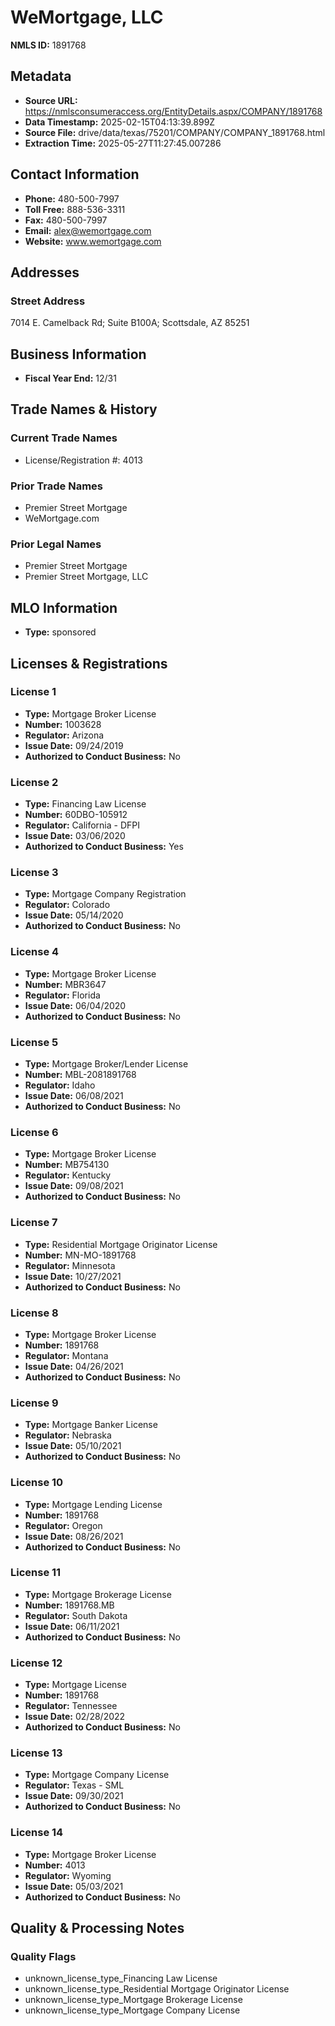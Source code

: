 # WeMortgage, LLC

**NMLS ID:** 1891768

## Metadata
- **Source URL:** https://nmlsconsumeraccess.org/EntityDetails.aspx/COMPANY/1891768
- **Data Timestamp:** 2025-02-15T04:13:39.899Z
- **Source File:** drive/data/texas/75201/COMPANY/COMPANY_1891768.html
- **Extraction Time:** 2025-05-27T11:27:45.007286

## Contact Information
- **Phone:** 480-500-7997
- **Toll Free:** 888-536-3311
- **Fax:** 480-500-7997
- **Email:** alex@wemortgage.com
- **Website:** www.wemortgage.com

## Addresses
### Street Address
7014 E. Camelback Rd; Suite B100A; Scottsdale, AZ 85251

## Business Information
- **Fiscal Year End:** 12/31

## Trade Names & History
### Current Trade Names
- License/Registration #: 4013

### Prior Trade Names
- Premier Street Mortgage
- WeMortgage.com

### Prior Legal Names
- Premier Street Mortgage
- Premier Street Mortgage, LLC

## MLO Information
- **Type:** sponsored

## Licenses & Registrations

### License 1
- **Type:** Mortgage Broker License
- **Number:** 1003628
- **Regulator:** Arizona
- **Issue Date:** 09/24/2019
- **Authorized to Conduct Business:** No

### License 2
- **Type:** Financing Law License
- **Number:** 60DBO-105912
- **Regulator:** California - DFPI
- **Issue Date:** 03/06/2020
- **Authorized to Conduct Business:** Yes

### License 3
- **Type:** Mortgage Company Registration
- **Regulator:** Colorado
- **Issue Date:** 05/14/2020
- **Authorized to Conduct Business:** No

### License 4
- **Type:** Mortgage Broker License
- **Number:** MBR3647
- **Regulator:** Florida
- **Issue Date:** 06/04/2020
- **Authorized to Conduct Business:** No

### License 5
- **Type:** Mortgage Broker/Lender License
- **Number:** MBL-2081891768
- **Regulator:** Idaho
- **Issue Date:** 06/08/2021
- **Authorized to Conduct Business:** No

### License 6
- **Type:** Mortgage Broker License
- **Number:** MB754130
- **Regulator:** Kentucky
- **Issue Date:** 09/08/2021
- **Authorized to Conduct Business:** No

### License 7
- **Type:** Residential Mortgage Originator License
- **Number:** MN-MO-1891768
- **Regulator:** Minnesota
- **Issue Date:** 10/27/2021
- **Authorized to Conduct Business:** No

### License 8
- **Type:** Mortgage Broker License
- **Number:** 1891768
- **Regulator:** Montana
- **Issue Date:** 04/26/2021
- **Authorized to Conduct Business:** No

### License 9
- **Type:** Mortgage Banker License
- **Regulator:** Nebraska
- **Issue Date:** 05/10/2021
- **Authorized to Conduct Business:** No

### License 10
- **Type:** Mortgage Lending License
- **Number:** 1891768
- **Regulator:** Oregon
- **Issue Date:** 08/26/2021
- **Authorized to Conduct Business:** No

### License 11
- **Type:** Mortgage Brokerage License
- **Number:** 1891768.MB
- **Regulator:** South Dakota
- **Issue Date:** 06/11/2021
- **Authorized to Conduct Business:** No

### License 12
- **Type:** Mortgage License
- **Number:** 1891768
- **Regulator:** Tennessee
- **Issue Date:** 02/28/2022
- **Authorized to Conduct Business:** No

### License 13
- **Type:** Mortgage Company License
- **Regulator:** Texas - SML
- **Issue Date:** 09/30/2021
- **Authorized to Conduct Business:** No

### License 14
- **Type:** Mortgage Broker License
- **Number:** 4013
- **Regulator:** Wyoming
- **Issue Date:** 05/03/2021
- **Authorized to Conduct Business:** No

## Quality & Processing Notes
### Quality Flags
- unknown_license_type_Financing Law License
- unknown_license_type_Residential Mortgage Originator License
- unknown_license_type_Mortgage Brokerage License
- unknown_license_type_Mortgage Company License
